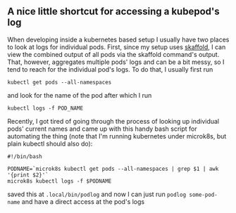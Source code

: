 ## A nice little shortcut for accessing a kubepod's log

When developing inside a kubernetes based setup I usually have two places to look at logs for individual pods. First, since my setup uses [skaffold](skaffold.dev), I can view the combined output of all pods via the skaffold command's output. That, however, aggregates multiple pods' logs and can be a bit messy, so I tend to reach for the individual pod's logs. To do that, I usually first run

```
kubectl get pods --all-namespaces
```

and look for the name of the pod after which I run 

```
kubectl logs -f POD_NAME
```

Recently, I got tired of  going through the process of looking up individual pods' current names and came up with this handy bash script for automating the thing (note that I'm running kubernetes under microk8s, but plain kubectl should also do):


```
#!/bin/bash

PODNAME=`microk8s kubectl get pods --all-namespaces | grep $1 | awk '{print $2}'`
microk8s kubectl logs -f $PODNAME

```

saved this at `.local/bin/podlog` and now I can just run  `podlog some-pod-name`  and have a direct access at the pod's logs